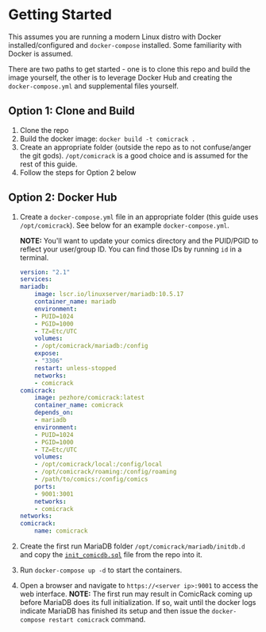 # Getting Started

This assumes you are running a modern Linux distro with Docker installed/configured and `docker-compose` installed. Some
familiarity with Docker is assumed.

There are two paths to get started - one is to clone this repo and build the image yourself, the other is to leverage
Docker Hub and creating the `docker-compose.yml` and supplemental files yourself.

## Option 1: Clone and Build

1. Clone the repo
2. Build the docker image: `docker build -t comicrack .`
3. Create an appropriate folder (outside the repo as to not confuse/anger the git gods). `/opt/comicrack` is a good
   choice and is assumed for the rest of this guide.
4. Follow the steps for Option 2 below

## Option 2: Docker Hub
1. Create a `docker-compose.yml` file in an appropriate folder (this guide uses `/opt/comicrack`). See below for an
   example `docker-compose.yml`.
   
   **NOTE:** You'll want to update your comics directory and the PUID/PGID to reflect your user/group ID. You can find
   those IDs by running `id` in a terminal.
    ```yaml
    version: "2.1"
    services:
    mariadb:
        image: lscr.io/linuxserver/mariadb:10.5.17
        container_name: mariadb
        environment:
        - PUID=1024
        - PGID=1000
        - TZ=Etc/UTC
        volumes:
        - /opt/comicrack/mariadb:/config
        expose:
        - "3306"
        restart: unless-stopped
        networks:
        - comicrack
    comicrack:
        image: pezhore/comicrack:latest
        container_name: comicrack
        depends_on:
        - mariadb
        environment:
        - PUID=1024
        - PGID=1000
        - TZ=Etc/UTC
        volumes:
        - /opt/comicrack/local:/config/local
        - /opt/comicrack/roaming:/config/roaming
        - /path/to/comics:/config/comics
        ports:
        - 9001:3001
        networks:
        - comicrack
    networks:
    comicrack:
        name: comicrack
    ```
2. Create the first run MariaDB folder `/opt/comicrack/mariadb/initdb.d` and copy the
   [`init_comicdb.sql`](./init_comicdb.sql) file from the repo into it.
3. Run `docker-compose up -d` to start the containers.
4. Open a browser and navigate to `https://<server ip>:9001` to access the web interface.
   **NOTE:** The first run may result in ComicRack coming up before MariaDB does its full initialization. If so, wait
   until the docker logs indicate MariaDB has finished its setup and then issue the `docker-compose restart comicrack`
   command.